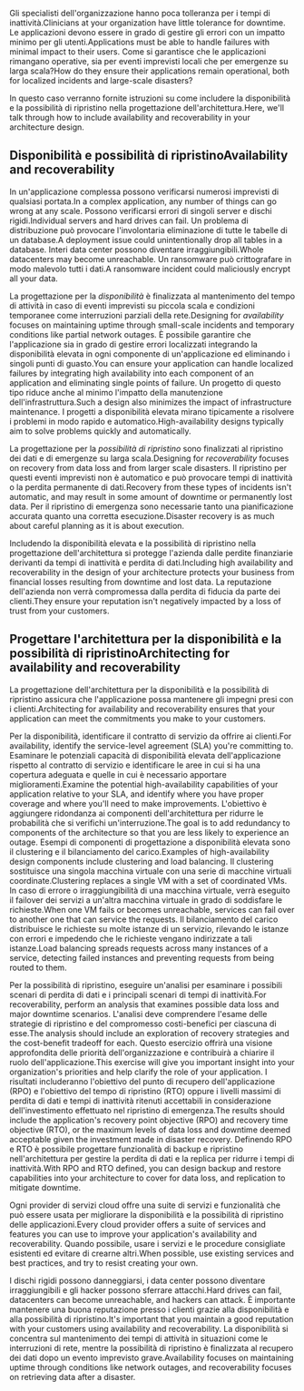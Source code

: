 <span data-ttu-id="76fbc-101">Gli specialisti dell'organizzazione hanno poca tolleranza per i tempi di inattività.</span><span class="sxs-lookup"><span data-stu-id="76fbc-101">Clinicians at your organization have little tolerance for downtime.</span></span> <span data-ttu-id="76fbc-102">Le applicazioni devono essere in grado di gestire gli errori con un impatto minimo per gli utenti.</span><span class="sxs-lookup"><span data-stu-id="76fbc-102">Applications must be able to handle failures with minimal impact to their users.</span></span> <span data-ttu-id="76fbc-103">Come si garantisce che le applicazioni rimangano operative, sia per eventi imprevisti locali che per emergenze su larga scala?</span><span class="sxs-lookup"><span data-stu-id="76fbc-103">How do they ensure their applications remain operational, both for localized incidents and large-scale disasters?</span></span> 

<span data-ttu-id="76fbc-104">In questo caso verranno fornite istruzioni su come includere la disponibilità e la possibilità di ripristino nella progettazione dell'architettura.</span><span class="sxs-lookup"><span data-stu-id="76fbc-104">Here, we'll talk through how to include availability and recoverability in your architecture design.</span></span>

## <a name="availability-and-recoverability"></a><span data-ttu-id="76fbc-105">Disponibilità e possibilità di ripristino</span><span class="sxs-lookup"><span data-stu-id="76fbc-105">Availability and recoverability</span></span>

<span data-ttu-id="76fbc-106">In un'applicazione complessa possono verificarsi numerosi imprevisti di qualsiasi portata.</span><span class="sxs-lookup"><span data-stu-id="76fbc-106">In a complex application, any number of things can go wrong at any scale.</span></span> <span data-ttu-id="76fbc-107">Possono verificarsi errori di singoli server e dischi rigidi.</span><span class="sxs-lookup"><span data-stu-id="76fbc-107">Individual servers and hard drives can fail.</span></span> <span data-ttu-id="76fbc-108">Un problema di distribuzione può provocare l'involontaria eliminazione di tutte le tabelle di un database.</span><span class="sxs-lookup"><span data-stu-id="76fbc-108">A deployment issue could unintentionally drop all tables in a database.</span></span> <span data-ttu-id="76fbc-109">Interi data center possono diventare irraggiungibili.</span><span class="sxs-lookup"><span data-stu-id="76fbc-109">Whole datacenters may become unreachable.</span></span> <span data-ttu-id="76fbc-110">Un ransomware può crittografare in modo malevolo tutti i dati.</span><span class="sxs-lookup"><span data-stu-id="76fbc-110">A ransomware incident could maliciously encrypt all your data.</span></span>

<span data-ttu-id="76fbc-111">La progettazione per la *disponibilità* è finalizzata al mantenimento del tempo di attività in caso di eventi imprevisti su piccola scala e condizioni temporanee come interruzioni parziali della rete.</span><span class="sxs-lookup"><span data-stu-id="76fbc-111">Designing for *availability* focuses on maintaining uptime through small-scale incidents and temporary conditions like partial network outages.</span></span> <span data-ttu-id="76fbc-112">È possibile garantire che l'applicazione sia in grado di gestire errori localizzati integrando la disponibilità elevata in ogni componente di un'applicazione ed eliminando i singoli punti di guasto.</span><span class="sxs-lookup"><span data-stu-id="76fbc-112">You can ensure your application can handle localized failures by integrating high availability into each component of an application and eliminating single points of failure.</span></span> <span data-ttu-id="76fbc-113">Un progetto di questo tipo riduce anche al minimo l'impatto della manutenzione dell'infrastruttura.</span><span class="sxs-lookup"><span data-stu-id="76fbc-113">Such a design also minimizes the impact of infrastructure maintenance.</span></span> <span data-ttu-id="76fbc-114">I progetti a disponibilità elevata mirano tipicamente a risolvere i problemi in modo rapido e automatico.</span><span class="sxs-lookup"><span data-stu-id="76fbc-114">High-availability designs typically aim to solve problems quickly and automatically.</span></span>

<span data-ttu-id="76fbc-115">La progettazione per la *possibilità di ripristino* sono finalizzati al ripristino dei dati e di emergenze su larga scala.</span><span class="sxs-lookup"><span data-stu-id="76fbc-115">Designing for *recoverability* focuses on recovery from data loss and from larger scale disasters.</span></span> <span data-ttu-id="76fbc-116">Il ripristino per questi eventi imprevisti non è automatico e può provocare tempi di inattività o la perdita permanente di dati.</span><span class="sxs-lookup"><span data-stu-id="76fbc-116">Recovery from these types of incidents isn't automatic, and may result in some amount of downtime or permanently lost data.</span></span> <span data-ttu-id="76fbc-117">Per il ripristino di emergenza sono necessarie tanto una pianificazione accurata quanto una corretta esecuzione.</span><span class="sxs-lookup"><span data-stu-id="76fbc-117">Disaster recovery is as much about careful planning as it is about execution.</span></span>

<span data-ttu-id="76fbc-118">Includendo la disponibilità elevata e la possibilità di ripristino nella progettazione dell'architettura si protegge l'azienda dalle perdite finanziarie derivanti da tempi di inattività e perdita di dati.</span><span class="sxs-lookup"><span data-stu-id="76fbc-118">Including high availability and recoverability in the design of your architecture protects your business from financial losses resulting from downtime and lost data.</span></span> <span data-ttu-id="76fbc-119">La reputazione dell'azienda non verrà compromessa dalla perdita di fiducia da parte dei clienti.</span><span class="sxs-lookup"><span data-stu-id="76fbc-119">They ensure your reputation isn't negatively impacted by a loss of trust from your customers.</span></span>

## <a name="architecting-for-availability-and-recoverability"></a><span data-ttu-id="76fbc-120">Progettare l'architettura per la disponibilità e la possibilità di ripristino</span><span class="sxs-lookup"><span data-stu-id="76fbc-120">Architecting for availability and recoverability</span></span>

<span data-ttu-id="76fbc-121">La progettazione dell'architettura per la disponibilità e la possibilità di ripristino assicura che l'applicazione possa mantenere gli impegni presi con i clienti.</span><span class="sxs-lookup"><span data-stu-id="76fbc-121">Architecting for availability and recoverability ensures that your application can meet the commitments you make to your customers.</span></span>

<span data-ttu-id="76fbc-122">Per la disponibilità, identificare il contratto di servizio da offrire ai clienti.</span><span class="sxs-lookup"><span data-stu-id="76fbc-122">For availability, identify the service-level agreement (SLA) you're committing to.</span></span> <span data-ttu-id="76fbc-123">Esaminare le potenziali capacità di disponibilità elevata dell'applicazione rispetto al contratto di servizio e identificare le aree in cui si ha una copertura adeguata e quelle in cui è necessario apportare miglioramenti.</span><span class="sxs-lookup"><span data-stu-id="76fbc-123">Examine the potential high-availability capabilities of your application relative to your SLA, and identify where you have proper coverage and where you'll need to make improvements.</span></span> <span data-ttu-id="76fbc-124">L'obiettivo è aggiungere ridondanza ai componenti dell'architettura per ridurre le probabilità che si verifichi un'interruzione.</span><span class="sxs-lookup"><span data-stu-id="76fbc-124">The goal is to add redundancy to components of the architecture so that you are less likely to experience an outage.</span></span> <span data-ttu-id="76fbc-125">Esempi di componenti di progettazione a disponibilità elevata sono il clustering e il bilanciamento del carico.</span><span class="sxs-lookup"><span data-stu-id="76fbc-125">Examples of high-availability design components include clustering and load balancing.</span></span> <span data-ttu-id="76fbc-126">Il clustering sostituisce una singola macchina virtuale con una serie di macchine virtuali coordinate.</span><span class="sxs-lookup"><span data-stu-id="76fbc-126">Clustering replaces a single VM with a set of coordinated VMs.</span></span> <span data-ttu-id="76fbc-127">In caso di errore o irraggiungibilità di una macchina virtuale, verrà eseguito il failover dei servizi a un'altra macchina virtuale in grado di soddisfare le richieste.</span><span class="sxs-lookup"><span data-stu-id="76fbc-127">When one VM fails or becomes unreachable, services can fail over to another one that can service the requests.</span></span> <span data-ttu-id="76fbc-128">Il bilanciamento del carico distribuisce le richieste su molte istanze di un servizio, rilevando le istanze con errori e impedendo che le richieste vengano indirizzate a tali istanze.</span><span class="sxs-lookup"><span data-stu-id="76fbc-128">Load balancing spreads requests across many instances of a service, detecting failed instances and preventing requests from being routed to them.</span></span>

<span data-ttu-id="76fbc-129">Per la possibilità di ripristino, eseguire un'analisi per esaminare i possibili scenari di perdita di dati e i principali scenari di tempi di inattività.</span><span class="sxs-lookup"><span data-stu-id="76fbc-129">For recoverability, perform an analysis that examines possible data loss and major downtime scenarios.</span></span> <span data-ttu-id="76fbc-130">L'analisi deve comprendere l'esame delle strategie di ripristino e del compromesso costi-benefici per ciascuna di esse.</span><span class="sxs-lookup"><span data-stu-id="76fbc-130">The analysis should include an exploration of recovery strategies and the cost-benefit tradeoff for each.</span></span> <span data-ttu-id="76fbc-131">Questo esercizio offrirà una visione approfondita delle priorità dell'organizzazione e contribuirà a chiarire il ruolo dell'applicazione.</span><span class="sxs-lookup"><span data-stu-id="76fbc-131">This exercise will give you important insight into your organization's priorities and help clarify the role of your application.</span></span> <span data-ttu-id="76fbc-132">I risultati includeranno l'obiettivo del punto di recupero dell'applicazione (RPO) e l'obiettivo del tempo di ripristino (RTO) oppure i livelli massimi di perdita di dati e tempi di inattività ritenuti accettabili in considerazione dell'investimento effettuato nel ripristino di emergenza.</span><span class="sxs-lookup"><span data-stu-id="76fbc-132">The results should include the application's recovery point objective (RPO) and recovery time objective (RTO), or the maximum levels of data loss and downtime deemed acceptable given the investment made in disaster recovery.</span></span> <span data-ttu-id="76fbc-133">Definendo RPO e RTO è possibile progettare funzionalità di backup e ripristino nell'architettura per gestire la perdita di dati e la replica per ridurre i tempi di inattività.</span><span class="sxs-lookup"><span data-stu-id="76fbc-133">With RPO and RTO defined, you can design backup and restore capabilities into your architecture to cover for data loss, and replication to mitigate downtime.</span></span>

<span data-ttu-id="76fbc-134">Ogni provider di servizi cloud offre una suite di servizi e funzionalità che può essere usata per migliorare la disponibilità e la possibilità di ripristino delle applicazioni.</span><span class="sxs-lookup"><span data-stu-id="76fbc-134">Every cloud provider offers a suite of services and features you can use to improve your application's availability and recoverability.</span></span> <span data-ttu-id="76fbc-135">Quando possibile, usare i servizi e le procedure consigliate esistenti ed evitare di crearne altri.</span><span class="sxs-lookup"><span data-stu-id="76fbc-135">When possible, use existing services and best practices, and try to resist creating your own.</span></span>

<span data-ttu-id="76fbc-136">I dischi rigidi possono danneggiarsi, i data center possono diventare irraggiungibili e gli hacker possono sferrare attacchi.</span><span class="sxs-lookup"><span data-stu-id="76fbc-136">Hard drives can fail, datacenters can become unreachable, and hackers can attack.</span></span> <span data-ttu-id="76fbc-137">È importante mantenere una buona reputazione presso i clienti grazie alla disponibilità e alla possibilità di ripristino.</span><span class="sxs-lookup"><span data-stu-id="76fbc-137">It's important that you maintain a good reputation with your customers using availability and recoverability.</span></span> <span data-ttu-id="76fbc-138">La disponibilità si concentra sul mantenimento dei tempi di attività in situazioni come le interruzioni di rete, mentre la possibilità di ripristino è finalizzata al recupero dei dati dopo un evento imprevisto grave.</span><span class="sxs-lookup"><span data-stu-id="76fbc-138">Availability focuses on maintaining uptime through conditions like network outages, and recoverability focuses on retrieving data after a disaster.</span></span>
